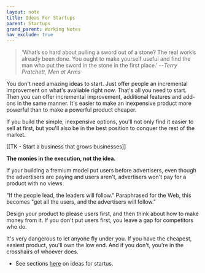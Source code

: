 ```yaml
---
layout: note
title: Ideas For Startups
parent: Startups
grand_parent: Working Notes
nav_exclude: true
---
```


> ‘What’s so hard about pulling a sword out of a stone? The real work’s already been done. You ought to make yourself useful and find the man who put the sword in the stone in the first place.’
> --_Terry Pratchett, Men at Arms_

You don't need amazing ideas to start. Just offer people an incremental improvement on what's avaliable right now. That's all you need to start. Then you can offer incremental improvement, additional features and add-ons in the same manner. It's easier to make an inexpensive product more powerful than to make a powerful product cheaper.

If you build the simple, inexpensive options, you'll not only find it easier to sell at first, but you'll also be in the best position to conquer the rest of the market.

[[TK - Start a business that grows businesses]]

**The monies in the execution, not the idea.**

If your building a fremium model put users before advertisers, even though the advertisers are paying and users aren't, advertisers won't pay for a product with no views.

"If the people lead, the leaders will follow." Paraphrased for the Web, this becomes "get all the users, and the advertisers will follow."

Design your product to please users first, and then think about how to make money from it. If you don't put users first, you leave a gap for competitors who do.

It's very dangerous to let anyone fly under you. If you have the cheapest, easiest product, you'll own the low end. And if you don't, you're in the crosshairs of whoever does.

- See sections [here](https://medium.com/swlh/graham-for-the-lazy-51a170dacc86) on ideas for startus.
